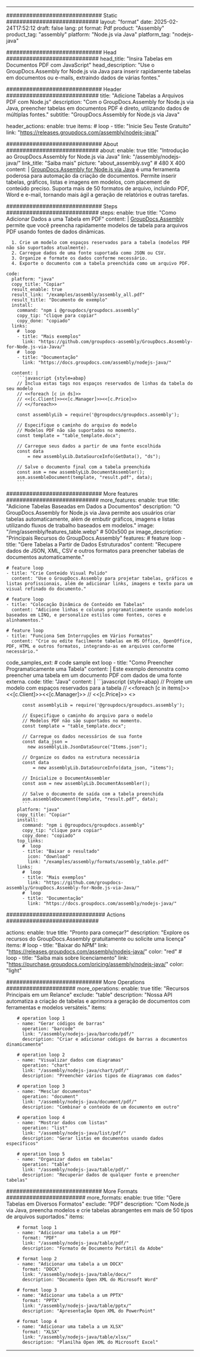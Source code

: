 



---
############################# Static ############################
layout: "format"
date:  2025-02-24T17:52:12
draft: false
lang: pt
format: Pdf
product: "Assembly"
product_tag: "assembly"
platform: "Node.js via Java"
platform_tag: "nodejs-java"

############################# Head ############################
head_title: "Insira Tabelas em Documentos PDF com JavaScript"
head_description: "Use o GroupDocs.Assembly for Node.js via Java para inserir rapidamente tabelas em documentos ou e-mails, extraindo dados de várias fontes."

############################# Header ############################
title: "Adicione Tabelas a Arquivos PDF com Node.js" 
description: "Com o GroupDocs.Assembly for Node.js via Java, preencher tabelas em documentos PDF é direto, utilizando dados de múltiplas fontes."
subtitle: "GroupDocs.Assembly for Node.js via Java" 

header_actions:
  enable: true
  items:
    #  loop
    - title: "Inicie Seu Teste Gratuito"
      link: "https://releases.groupdocs.com/assembly/nodejs-java/"
      
############################# About ############################
about:
    enable: true
    title: "Introdução ao GroupDocs.Assembly for Node.js via Java"
    link: "/assembly/nodejs-java/"
    link_title: "Saiba mais"
    picture: "about_assembly.svg" # 480 X 400
    content: |
       [GroupDocs.Assembly for Node.js via Java](/assembly/nodejs-java/) é uma ferramenta poderosa para automação da criação de documentos. Permite inserir tabelas, gráficos, listas e imagens em modelos, com placement de conteúdo preciso. Suporta mais de 50 formatos de arquivo, incluindo PDF, Word e e-mail, tornando mais ágil a geração de relatórios e outras tarefas.

############################# Steps ############################
steps:
    enable: true
    title: "Como Adicionar Dados a uma Tabela em PDF"
    content: |
      [GroupDocs.Assembly](/assembly/nodejs-java/) permite que você preencha rapidamente modelos de tabela para arquivos PDF usando fontes de dados dinâmicas.
      
      1. Crie um modelo com espaços reservados para a tabela (modelos PDF não são suportados atualmente).
      2. Carregue dados de uma fonte suportada como JSON ou CSV.
      3. Organize e formate os dados conforme necessário.
      4. Exporte o documento com a tabela preenchida como um arquivo PDF.
   
    code:
      platform: "java"
      copy_title: "Copiar"
      result_enable: true
      result_link: "/examples/assembly/assembly_all.pdf"
      result_title: "Documento de exemplo"
      install:
        command: "npm i @groupdocs/groupdocs.assembly"
        copy_tip: "clique para copiar"
        copy_done: "copiado"
      links:
        #  loop
        - title: "Mais exemplos"
          link: "https://github.com/groupdocs-assembly/GroupDocs.Assembly-for-Node.js-via-Java/"
        #  loop
        - title: "Documentação"
          link: "https://docs.groupdocs.com/assembly/nodejs-java/"
          
      content: |
        ```javascript {style=abap}
        // Inclua estas tags nos espaços reservados de linhas da tabela do seu modelo
        // <<foreach [c in ds]>>
        // <<[c.Client]>><<[c.Manager]>><<[c.Price]>>
        // <</foreach>>
    
        const assemblyLib = require('@groupdocs/groupdocs.assembly');

        // Especifique o caminho do arquivo do modelo
        // Modelos PDF não são suportados no momento.
        const template = "table_template.docx";

        // Carregue seus dados a partir de uma fonte escolhida
        const data 
            = new assemblyLib.DataSourceInfo(GetData(), "ds");

        // Salve o documento final com a tabela preenchida
        const asm = new assemblyLib.DocumentAssembler();
        asm.assembleDocument(template, "result.pdf", data);
        ```           

############################# More features ############################
more_features:
  enable: true
  title: "Adicione Tabelas Baseadas em Dados a Documentos"
  description: "O GroupDocs.Assembly for Node.js via Java permite aos usuários criar tabelas automaticamente, além de embutir gráficos, imagens e listas utilizando fluxos de trabalho baseados em modelos."
  image: "/img/assembly/features_table.webp" # 500x500 px
  image_description: "Principais Recursos do GroupDocs.Assembly"
  features:
    # feature loop
    - title: "Gere Tabelas a Partir de Dados Estruturados"
      content: "Recupere dados de JSON, XML, CSV e outros formatos para preencher tabelas de documentos automaticamente."

    # feature loop
    - title: "Crie Conteúdo Visual Polido"
      content: "Use o GroupDocs.Assembly para projetar tabelas, gráficos e listas profissionais, além de adicionar links, imagens e texto para um visual refinado do documento."

    # feature loop
    - title: "Colocação Dinâmica de Conteúdo em Tabelas"
      content: "Adicione linhas e colunas programaticamente usando modelos baseados em LINQ, e personalize estilos como fontes, cores e alinhamentos."

    # feature loop
    - title: "Funciona Sem Interrupções em Vários Formatos"
      content: "Crie ou edite facilmente tabelas em MS Office, OpenOffice, PDF, HTML e outros formatos, integrando-as em arquivos conforme necessário."
      
  code_samples_ext:
    # code sample ext loop
    - title: "Como Preencher Programaticamente uma Tabela"
      content: |
        Este exemplo demonstra como preencher uma tabela em um documento PDF com dados de uma fonte externa.
      code:
        title: "Java"
        content: |
          ```javascript {style=abap}
          // Projete um modelo com espaços reservados para a tabela
          // <<foreach [c in items]>> <<[c.Client]>><<[c.Manager]>>
          //  <<[c.Price]>> <</foreach>>
          
          const assemblyLib = require('@groupdocs/groupdocs.assembly');

          // Especifique o caminho do arquivo para o modelo
          // Modelos PDF não são suportados no momento.
          const template = "table_template.docx";

          // Carregue os dados necessários de sua fonte
          const data_json = 
            new assemblyLib.JsonDataSource("Items.json");

          // Organize os dados na estrutura necessária
          const data 
              = new assemblyLib.DataSourceInfo(data_json, "items");

          // Inicialize o DocumentAssembler
          const asm = new assemblyLib.DocumentAssembler();

          // Salve o documento de saída com a tabela preenchida
          asm.assembleDocument(template, "result.pdf", data);
          ```
        platform: "java"
        copy_title: "Copiar"
        install:
          command: "npm i @groupdocs/groupdocs.assembly"
          copy_tip: "clique para copiar"
          copy_done: "copiado"
        top_links:
          #  loop
          - title: "Baixar o resultado"
            icon: "download"
            link: "/examples/assembly/formats/assembly_table.pdf"
        links:
          #  loop
          - title: "Mais exemplos"
            link: "https://github.com/groupdocs-assembly/GroupDocs.Assembly-for-Node.js-via-Java/"
          #  loop
          - title: "Documentação"
            link: "https://docs.groupdocs.com/assembly/nodejs-java/"
            

            


############################## Actions ############################

actions:
  enable: true
  title: "Pronto para começar?"
  description: "Explore os recursos do GroupDocs.Assembly gratuitamente ou solicite uma licença"
  items:
    #  loop
    - title: "Baixar do NPM"
      link: "https://releases.groupdocs.com/assembly/nodejs-java/"
      color: "red"
        #  loop
    - title: "Saiba mais sobre licenciamento"
      link: "https://purchase.groupdocs.com/pricing/assembly/nodejs-java/"
      color: "light"


############################# More Operations #####################
more_operations:
    enable: true
    title: "Recursos Principais em um Relance"
    exclude: "table"
    description: "Nossa API automatiza a criação de tabelas e aprimora a geração de documentos com ferramentas e modelos versáteis."
    items: 
          
        # operation loop 1
        - name: "Gerar códigos de barras"
          operation: "barcode"
          link: "/assembly/nodejs-java/barcode/pdf/"
          description: "Criar e adicionar códigos de barras a documentos dinamicamente"

        # operation loop 2
        - name: "Visualizar dados com diagramas"
          operation: "chart"
          link: "/assembly/nodejs-java/chart/pdf/"
          description: "Preencher vários tipos de diagramas com dados"

        # operation loop 3
        - name: "Mesclar documentos"
          operation: "document"
          link: "/assembly/nodejs-java/document/pdf/"
          description: "Combinar o conteúdo de um documento em outro"

        # operation loop 4
        - name: "Mostrar dados com listas"
          operation: "list"
          link: "/assembly/nodejs-java/list/pdf/"
          description: "Gerar listas em documentos usando dados específicos"

        # operation loop 5
        - name: "Organizar dados em tabelas"
          operation: "table"
          link: "/assembly/nodejs-java/table/pdf/"
          description: "Recuperar dados de qualquer fonte e preencher tabelas"
         
          
############################# More Formats ########################
more_formats:
    enable: true
    title: "Gere Tabelas em Diversos Formatos"
    exclude: "PDF"
    description: "Com Node.js via Java, preencha modelos e crie tabelas abrangentes em mais de 50 tipos de arquivos suportados."
    items: 
          
        # format loop 1
        - name: "Adicionar uma tabela a um PDF"
          format: "PDF"
          link: "/assembly/nodejs-java/table/pdf/"
          description: "Formato de Documento Portátil da Adobe"
          
        # format loop 2
        - name: "Adicionar uma tabela a um DOCX"
          format: "DOCX"
          link: "/assembly/nodejs-java/table/docx/"
          description: "Documento Open XML do Microsoft Word"
          
        # format loop 3
        - name: "Adicionar uma tabela a um PPTX"
          format: "PPTX"
          link: "/assembly/nodejs-java/table/pptx/"
          description: "Apresentação Open XML do PowerPoint"
          
        # format loop 4
        - name: "Adicionar uma tabela a um XLSX"
          format: "XLSX"
          link: "/assembly/nodejs-java/table/xlsx/"
          description: "Planilha Open XML do Microsoft Excel"


          

---